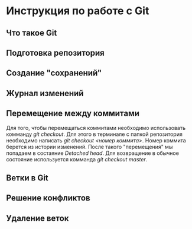 # Инструкция по работе c Git

## Что такое Git

## Подготовка репозитория

## Создание "сохранений"


## Журнал изменений


## Перемещение между коммитами
Для того, чтобы перемещаться коммитами необходимо использовать комманду *git checkout*. Для этого в терминале с папкой репозитория необходимо написать *git checkout <номер коммита>*. Номер коммита берется из истории изменений. После такого "перемещения" мы попадаем в состаяние *Detached head*. Для возвращение в обычное состояние используется комманда *git checkout master*. 

## Ветки в Git

## Решение конфликтов

## Удаление веток